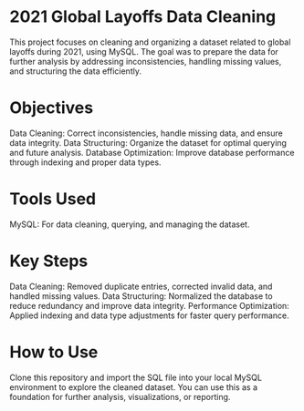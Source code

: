 # 2021 Global Layoffs Data Cleaning
This project focuses on cleaning and organizing a dataset related to global layoffs during 2021, using MySQL. The goal was to prepare the data for further analysis by addressing inconsistencies, handling missing values, and structuring the data efficiently.

# Objectives
Data Cleaning: Correct inconsistencies, handle missing data, and ensure data integrity.
Data Structuring: Organize the dataset for optimal querying and future analysis.
Database Optimization: Improve database performance through indexing and proper data types.
# Tools Used
MySQL: For data cleaning, querying, and managing the dataset.
# Key Steps
Data Cleaning: Removed duplicate entries, corrected invalid data, and handled missing values.
Data Structuring: Normalized the database to reduce redundancy and improve data integrity.
Performance Optimization: Applied indexing and data type adjustments for faster query performance.
# How to Use
Clone this repository and import the SQL file into your local MySQL environment to explore the cleaned dataset. You can use this as a foundation for further analysis, visualizations, or reporting.
